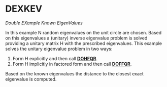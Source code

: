 # DEXKEV #
_Double EXample Known EigenValues_

In this example N random eigenvalues on the unit circle are chosen. Based on this eigenvalues a (unitary) inverse eigenvalue problem is solved providing a unitary matrix H with the prescribed eigenvalues. This example solves the unitary eigenvalue problem in two ways:
 1. Form H explicitly and then call [__DOHFQR__]().
 2. Form H implicitly in factored form and then call [__DOFFQR__]().

Based on the known eigenvalues the distance to the closest exact eigenvalue is computed.
